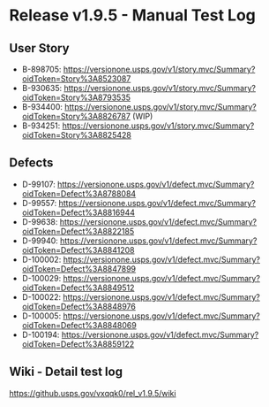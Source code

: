 # Release v1.9.5 - Manual Test Log

## User Story
* B-898705: https://versionone.usps.gov/v1/story.mvc/Summary?oidToken=Story%3A8523087
* B-930635: https://versionone.usps.gov/v1/story.mvc/Summary?oidToken=Story%3A8793535
* B-934400: https://versionone.usps.gov/v1/story.mvc/Summary?oidToken=Story%3A8826787 (WIP)
* B-934251: https://versionone.usps.gov/v1/story.mvc/Summary?oidToken=Story%3A8825428

## Defects
* D-99107: https://versionone.usps.gov/v1/defect.mvc/Summary?oidToken=Defect%3A8788084
* D-99557: https://versionone.usps.gov/v1/defect.mvc/Summary?oidToken=Defect%3A8816944
* D-99638: https://versionone.usps.gov/v1/defect.mvc/Summary?oidToken=Defect%3A8822185
* D-99940: https://versionone.usps.gov/v1/defect.mvc/Summary?oidToken=Defect%3A8841208
* D-100002: https://versionone.usps.gov/v1/defect.mvc/Summary?oidToken=Defect%3A8847899
* D-100029: https://versionone.usps.gov/v1/defect.mvc/Summary?oidToken=Defect%3A8849512
* D-100022: https://versionone.usps.gov/v1/defect.mvc/Summary?oidToken=Defect%3A8848976
* D-100005: https://versionone.usps.gov/v1/defect.mvc/Summary?oidToken=Defect%3A8848069
* D-100194: https://versionone.usps.gov/v1/defect.mvc/Summary?oidToken=Defect%3A8859122

## Wiki - Detail test log
https://github.usps.gov/vxqqk0/rel_v1.9.5/wiki
